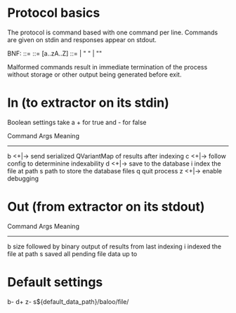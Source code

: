 Protocol basics
===============
The protocol is command based with one command per line. Commands are given on
stdin and responses appear on stdout.

BNF:
    <command> ::= <char><args><EOL>
    <char> ::= [a..zA..Z]
    <args> ::= <literal> | <literal> " " <args> | ""

Malformed commands result in immediate termination of the process without
storage or other output being generated before exit.

In (to extractor on its stdin)
==============================
Boolean settings take a + for true and - for false

Command         Args            Meaning
-------         ----------      -----------------------
b               <+|->           send serialized QVariantMap of results after indexing
c               <+|->           follow config to determinine indexability
d               <+|->           save to the database
i               <path>          index the file at path
s               <path>          path to store the database files
q                               quit process
z               <+|->           enable debugging

Out (from extractor on its stdout)
==================================
Command         Args            Meaning
-------         ----------      -----------------------
b               <size><data>    size followed by binary output of results from last indexing
i               <path>          indexed the file at path
s               <path>          saved all pending file data up to <path>


Default settings
================
b-
d+
z-
s${default_data_path}/baloo/file/
